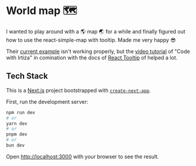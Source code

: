 # World map 🗺️

I wanted to play around with a 🌎 map 🌏 for a while and finally figured out how to use the react-simple-map with tooltip. Made me very happy 😎

Their [current example](https://www.react-simple-maps.io/examples/map-chart-with-tooltip/) isn't working properly, but the [video tutorial](https://youtu.be/z6PzPTxfgZM?si=gXN7CPuLL5x2WENk) of "Code with Irtiza" in comination with the docs of [React Tooltip](https://react-tooltip.com) of helped a lot.

## Tech Stack

This is a [Next.js](https://nextjs.org/) project bootstrapped with [`create-next-app`](https://github.com/vercel/next.js/tree/canary/packages/create-next-app).

First, run the development server:

```bash
npm run dev
# or
yarn dev
# or
pnpm dev
# or
bun dev
```

Open [http://localhost:3000](http://localhost:3000) with your browser to see the result.
